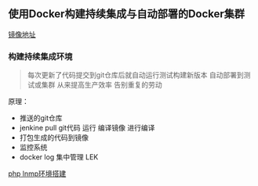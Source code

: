## 使用Docker构建持续集成与自动部署的Docker集群

[镜像地址](https://hub.docker.com)


### 构建持续集成环境

> 每次更新了代码提交到git仓库后就自动运行测试构建新版本 自动部署到测试或集群 从来提高生产效率 告别重复的劳动

原理：

* 推送的git仓库
* jenkine pull git代码  运行 编译镜像 进行编译
* 打包生成的代码到镜像
* 监控系统
* docker   log 集中管理  LEK


[php lnmp环境搭建](https://www.awaimai.com/2120.html)